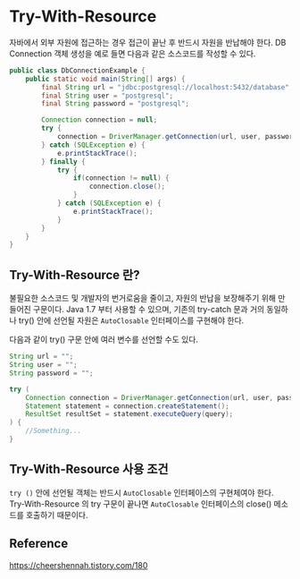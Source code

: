 # Try-With-Resource

자바에서 외부 자원에 접근하는 경우 접근이 끝난 후 반드시 자원을 반납해야 한다.
DB Connection 객체 생성을 예로 들면 다음과 같은 소스코드를 작성할 수 있다.

```java
public class DbConnectionExample {
    public static void main(String[] args) {
        final String url = "jdbc:postgresql://localhost:5432/database";
        final String user = "postgresql";
        final String password = "postgresql";

        Connection connection = null;
        try {
            connection = DriverManager.getConnection(url, user, password);
        } catch (SQLException e) {
            e.printStackTrace();
        } finally {
            try {
                if(connection != null) {
                    connection.close();
                }
            } catch (SQLException e) {
                e.printStackTrace();
            }
        }
    }
}
```

## Try-With-Resource 란?

불필요한 소스코드 및 개발자의 번거로움을 줄이고, 자원의 반납을 보장해주기 위해 만들어진 구문이다.
Java 1.7 부터 사용할 수 있으며, 기존의 try-catch 문과 거의 동일하나 try() 안에 선언될 자원은 ```AutoClosable``` 인터페이스를 구현해야 한다. 


다음과 같이 try() 구문 안에 여러 변수를 선언할 수도 있다.

```java
String url = "";
String user = "";
String password = "";

try (
    Connection connection = DriverManager.getConnection(url, user, password);
    Statement statement = connection.createStatement();
    ResultSet resultSet = statement.executeQuery(query);
) {
    //Something...
}
```

## Try-With-Resource 사용 조건

```try ()``` 안에 선언될 객체는 반드시 ```AutoClosable``` 인터페이스의 구현체여야 한다.
Try-With-Resource 의 try 구문이 끝나면 ```AutoClosable``` 인터페이스의 close() 메소드를 호출하기 때문이다.

## Reference

https://cheershennah.tistory.com/180